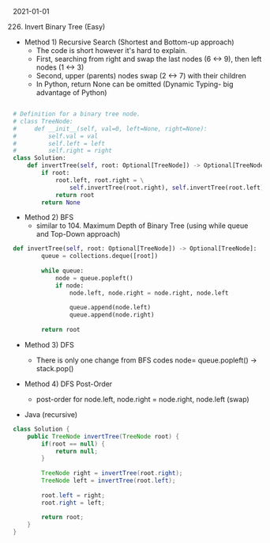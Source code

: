 2021-01-01

226. Invert Binary Tree (Easy)

- Method 1) Recursive Search (Shortest and Bottom-up approach)
    - The code is short however it's hard to explain. 
    - First, searching from right and swap the last nodes (6 <-> 9), then left nodes (1 <-> 3)
    - Second, upper (parents) nodes swap (2 <-> 7) with their children
    - In Python, return None can be omitted (Dynamic Typing- big advantage of Python)

```python

# Definition for a binary tree node.
# class TreeNode:
#     def __init__(self, val=0, left=None, right=None):
#         self.val = val
#         self.left = left
#         self.right = right
class Solution:
    def invertTree(self, root: Optional[TreeNode]) -> Optional[TreeNode]:
        if root:
            root.left, root.right = \
                self.invertTree(root.right), self.invertTree(root.left)
            return root
        return None
```        

- Method 2) BFS
    - similar to 104. Maximum Depth of Binary Tree (using while queue and Top-Down approach) 

```python
def invertTree(self, root: Optional[TreeNode]) -> Optional[TreeNode]:
        queue = collections.deque([root])
    
        while queue:
            node = queue.popleft()
            if node:
                node.left, node.right = node.right, node.left
                
                queue.append(node.left)
                queue.append(node.right)
    
        return root
```

- Method 3) DFS
    - There is only one change from BFS codes node= queue.popleft() -> stack.pop()

- Method 4) DFS Post-Order
    - post-order for node.left, node.right = node.right, node.left (swap)

- Java (recursive)

```java
class Solution {
    public TreeNode invertTree(TreeNode root) {
        if(root == null) {
            return null;
        }
        
        TreeNode right = invertTree(root.right);
        TreeNode left = invertTree(root.left);
        
        root.left = right;
        root.right = left;
        
        return root;    
    }
}
```
